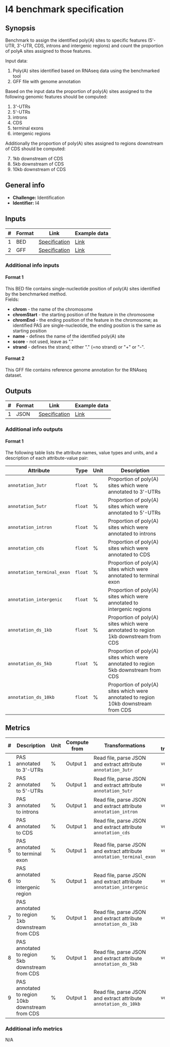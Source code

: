 # I4 benchmark specification

## Synopsis

Benchmark to assign the identified poly(A) sites to specific features (5'-UTR, 3'-UTR, CDS, introns and intergenic regions) and count the proportion of polyA sites assigned to those features.

Input data:

1. Poly(A) sites identified based on RNAseq data using the benchmarked tool
2. GFF file with genome annotation

Based on the input data the proportion of poly(A) sites assigned to the following genomic features should be computed:

1. 3'-UTRs
2. 5'-UTRs
3. introns
4. CDS
5. terminal exons
6. intergenic regions

Additionally the proportion of poly(A) sites assigned to regions downstream of CDS should be computed:

7. 1kb downstream of CDS
8. 5kb downstream of CDS
9. 10kb downstream of CDS


## General info

* **Challenge:** Identification
* **Identifier:** I4

## Inputs

| # | Format | Link | Example data |
  | --- | --- | --- | --- |
  | 1 | BED | [Specification][spec-bed] | [Link][in1] |
  | 2 | GFF | [Specification][spec-gtf] | [Link][in2] |

### Additional info inputs
  
#### Format 1

This BED file contains single-nucleotide position of poly(A) sites identified by the benchmarked method.  
Fields:

- **chrom** - the name of the chromosome
- **chromStart** - the starting position of the feature in the chromosome
- **chromEnd** - the ending position of the feature in the chromosome; as identified PAS are single-nucleotide, the ending position is the same as starting position
- **name** - defines the name of the identified poly(A) site
- **score** - not used, leave as "."
- **strand** - defines the strand; either "." (=no strand) or "+" or "-".

#### Format 2

This GFF file contains reference genome annotation for the RNAseq dataset.

## Outputs

| # | Format | Link | Example data |
  | --- | --- | --- | --- |
  | 1 | JSON | [Specification][spec-json] | [Link][out1] |
  
### Additional info outputs

#### Format 1
  
  The following table lists the attribute names, value types and units, and a
description of each attribute-value pair:
  
  | Attribute | Type | Unit | Description |
  | --- | --- | --- | --- |
  | `annotation_3utr` | `float` | % | Proportion of poly(A) sites which were annotated to 3'-UTRs |
  | `annotation_5utr` | `float` | % | Proportion of poly(A) sites which were annotated to 5'-UTRs |
  | `annotation_intron` | `float` | % | Proportion of poly(A) sites which were annotated to introns |
  | `annotation_cds` | `float` | % | Proportion of poly(A) sites which were annotated to CDS |
  | `annotation_terminal_exon` | `float` | % | Proportion of poly(A) sites which were annotated to terminal exon |
  | `annotation_intergenic` | `float` | % | Proportion of poly(A) sites which were annotated to intergenic regions |
  | `annotation_ds_1kb` | `float` | % | Proportion of poly(A) sites which were annotated to region 1kb downstream from CDS |
  | `annotation_ds_5kb` | `float` | % | Proportion of poly(A) sites which were annotated to region 5kb downstream from CDS |
  | `annotation_ds_10kb` | `float` | % | Proportion of poly(A) sites which were annotated to region 10kb downstream from CDS |
  
## Metrics
  
  | # | Description | Unit | Compute from | Transformations | Type after transformations | Additional comments |
  | --- | --- | --- | --- | --- | --- | --- |
  | 1 | PAS annotated to 3'-UTRs | % | Output 1 | Read file, parse JSON and extract attribute `annotation_3utr` | `vector` | N/A |
  | 2 | PAS annotated to 5'-UTRs | % | Output 1 | Read file, parse JSON and extract attribute `annotation_5utr` | `vector` | N/A |
  | 3 | PAS annotated to introns | % | Output 1 | Read file, parse JSON and extract attribute `annotation_intron` | `vector` | N/A |
  | 4 | PAS annotated to CDS | % | Output 1 | Read file, parse JSON and extract attribute `annotation_cds` | `vector` | N/A |
  | 5 | PAS annotated to terminal exon | % | Output 1 | Read file, parse JSON and extract attribute `annotation_terminal_exon` | `vector` | N/A |
  | 6 | PAS annotated to intergenic region | % | Output 1 | Read file, parse JSON and extract attribute `annotation_intergenic` | `vector` | N/A |
  | 7 | PAS annotated to region 1kb downstream from CDS | % | Output 1 | Read file, parse JSON and extract attribute `annotation_ds_1kb` | `vector` | N/A |
  | 8 | PAS annotated to region 5kb downstream from CDS | % | Output 1 | Read file, parse JSON and extract attribute `annotation_ds_5kb` | `vector` | N/A |
  | 9 | PAS annotated to region 10kb downstream from CDS | % | Output 1 | Read file, parse JSON and extract attribute `annotation_ds_10kb` | `vector` | N/A |
  
### Additional info metrics
  
  N/A

[//]: # (References)
  
  [in1]: ./example_files/input1.bed
[in2]: ./example_files/input2.gff
[out1]: ./example_files/output1.json
[spec-json]: <https://www.ecma-international.org/publications-and-standards/standards/ecma-404/>
  [spec-bed]: <https://genome.ucsc.edu/FAQ/FAQformat.html#format1>
  [spec-gtf]: <https://genome.ucsc.edu/FAQ/FAQformat.html#format3>
  